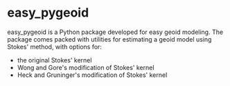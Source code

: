 # easy_pygeoid

easy_pygeoid is a Python package developed for easy geoid modeling. The package comes packed with utilities for estimating a geoid model using Stokes' method, with options for:
- the original Stokes' kernel
- Wong and Gore's modification of Stokes' kernel
- Heck and Gruninger's modification of Stokes' kernel

